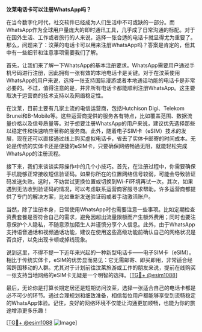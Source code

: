 **汶莱电话卡可以注册WhatsApp吗？**

在当今数字化时代，社交软件已经成为人们生活中不可或缺的一部分。而WhatsApp作为全球用户量庞大的即时通讯工具，几乎成了日常沟通的标配。对于在国外生活、工作或者旅行的人来说，选择一张合适的电话卡就显得尤为重要了。那么，问题来了：汶莱的电话卡可以用来注册WhatsApp吗？答案是肯定的，但其中有一些细节和注意事项需要我们了解。

首先，让我们来了解一下WhatsApp的基本注册要求。WhatsApp需要用户通过手机号码进行注册，因此拥有一张有效的本地电话卡是关键。对于在汶莱使用WhatsApp的用户来说，选择一张支持国际漫游或者本地通话功能的电话卡是非常必要的。不过，值得注意的是，并非所有电话卡都能顺利注册WhatsApp。这主要取决于运营商的技术支持以及网络稳定性。

在汶莱，目前主要有几家主流的电信运营商，包括Hutchison Digi、Telekom Brunei和B-Mobile等。这些运营商提供的服务各有特点，比如覆盖范围、数据流量价格以及信号质量等。对于想要注册WhatsApp的用户来说，建议优先选择那些以稳定性和快速响应著称的服务商。此外，随着电子SIM卡（eSIM）技术的发展，现在还可以直接通过线上购买虚拟电话卡，省去了实体卡邮寄的时间成本。无论是传统的实体卡还是便捷的eSIM卡，只要确保网络畅通无阻，就能轻松完成WhatsApp的注册流程。

接下来，我们来谈谈实际操作中的几个小技巧。首先，在注册过程中，你需要确保手机能够正常接收短信验证码。如果你所在的位置网络信号较弱，可能会导致验证码发送失败。这时，不妨尝试更换位置或切换到Wi-Fi环境再试一次。其次，如果遇到无法收到验证码的情况，可以考虑联系运营商客服寻求帮助。许多运营商都提供了专门的解决方案，比如重新发送验证码或者手动激活账户。

当然，除了注册本身，日常使用WhatsApp时也需要注意一些事项。比如定期检查资费套餐是否符合自己的需求，避免因超出流量限额而产生额外费用；同时也要注意保护个人隐私，不随意添加陌生人并谨慎分享个人信息。此外，由于WhatsApp支持语音通话和视频通话功能，建议在使用这些高级功能前确认自己的网络状况是否良好，以免出现卡顿或掉线现象。

说到这里，不得不提一下近年来兴起的一种新型电话卡——电子SIM卡（eSIM）。相比于传统实体卡，eSIM的优势显而易见：它无需邮寄、即买即用，非常适合经常跨国移动的人群。尤其对于计划前往汶莱旅游或工作的朋友来说，提前在线购买一张支持当地网络的eSIM卡无疑是一个明智的选择。[[TG💪+ @esim1088](https://t.me/s/esim1088)]

最后，无论你是打算长期定居还是短期访问汶莱，选择一张适合自己的电话卡都是必不可少的环节。通过合理规划和细致准备，相信每位用户都能够享受到流畅稳定的WhatsApp体验。记住，良好的网络环境不仅能让沟通更加顺畅，也能为你的旅途增添更多乐趣！

[[TG💪+ @esim1088](https://t.me/s/esim1088) ![Image](https://i.postimg.cc/4NQfJmqS/Snipaste-2025-05-13-00-14-12.png)]